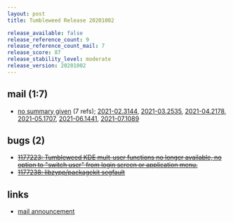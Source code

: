 ```yaml
---
layout: post
title: Tumbleweed Release 20201002

release_available: false
release_reference_count: 9
release_reference_count_mail: 7
release_score: 87
release_stability_level: moderate
release_version: 20201002
---
```


## mail (1:7)

- [no summary given](https://lists.opensuse.org/archives/list/factory@lists.opensuse.org/thread/UIM476DPCH7XKRLBPKG34GAXOAUPGRVY) (7 refs); [2021-02.3144](https://lists.opensuse.org/archives/list/factory@lists.opensuse.org/thread/UIM476DPCH7XKRLBPKG34GAXOAUPGRVY), [2021-03.2535](https://lists.opensuse.org/archives/list/factory@lists.opensuse.org/thread/UIM476DPCH7XKRLBPKG34GAXOAUPGRVY), [2021-04.2178](https://lists.opensuse.org/archives/list/factory@lists.opensuse.org/thread/UIM476DPCH7XKRLBPKG34GAXOAUPGRVY), [2021-05.1707](https://lists.opensuse.org/archives/list/factory@lists.opensuse.org/thread/UIM476DPCH7XKRLBPKG34GAXOAUPGRVY), [2021-06.1441](https://lists.opensuse.org/archives/list/factory@lists.opensuse.org/thread/UIM476DPCH7XKRLBPKG34GAXOAUPGRVY), [2021-07.1089](https://lists.opensuse.org/archives/list/factory@lists.opensuse.org/thread/UIM476DPCH7XKRLBPKG34GAXOAUPGRVY)

## bugs (2)

<!--more-->

- ~~[1177223: Tumbleweed KDE mult-user functions no longer available, no option to "switch user" from login screen or application menu.](https://bugzilla.opensuse.org/show_bug.cgi?id=1177223)~~
- ~~[1177238: libzypp/packagekit segfault](https://bugzilla.opensuse.org/show_bug.cgi?id=1177238)~~



## links

- [mail announcement](https://lists.opensuse.org/archives/list/factory@lists.opensuse.org/thread/UIM476DPCH7XKRLBPKG34GAXOAUPGRVY)
